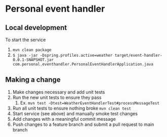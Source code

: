 # Personal event handler

## Local development
To start the service
1. ```mvn clean package```
2. ```$ java -jar -Dspring.profiles.active=weather target/event-handler-0.0.1-SNAPSHOT.jar com.personal.eventhandler.PersonalEventHandlerApplication.java```

## Making a change
1. Make changes necessary and add unit tests
2. Run the new unit tests to ensure they pass
   1. Ex. ```mvn test -Dtest=WeatherEventHandlerTest#processMessageTest```
3. Run all unit tests to ensure nothing broke ```mvn clean test```
4. Start service (see above) and manually smoke test changes
5. Add changes with a meaningful commit message
6. Push changes to a feature branch and submit a pull request to main branch